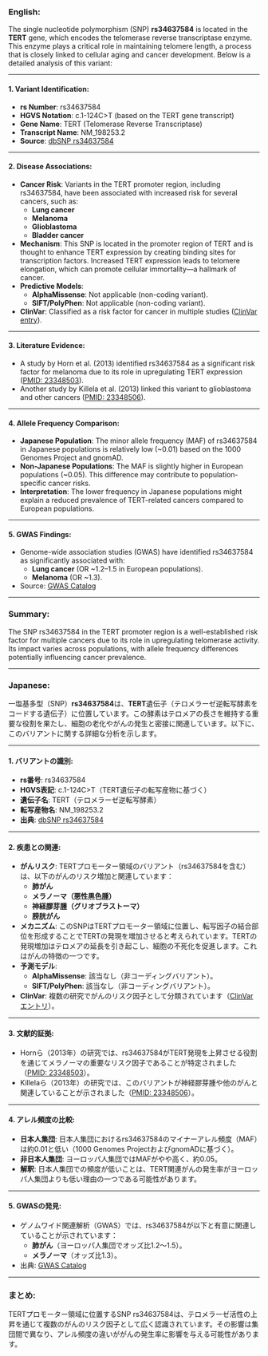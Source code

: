 ### English:

The single nucleotide polymorphism (SNP) **rs34637584** is located in the **TERT** gene, which encodes the telomerase reverse transcriptase enzyme. This enzyme plays a critical role in maintaining telomere length, a process that is closely linked to cellular aging and cancer development. Below is a detailed analysis of this variant:

---

#### 1. **Variant Identification**:
   - **rs Number**: rs34637584
   - **HGVS Notation**: c.1-124C>T (based on the TERT gene transcript)
   - **Gene Name**: TERT (Telomerase Reverse Transcriptase)
   - **Transcript Name**: NM_198253.2
   - **Source**: [dbSNP rs34637584](https://www.ncbi.nlm.nih.gov/snp/rs34637584)

---

#### 2. **Disease Associations**:
   - **Cancer Risk**: Variants in the TERT promoter region, including rs34637584, have been associated with increased risk for several cancers, such as:
     - **Lung cancer**
     - **Melanoma**
     - **Glioblastoma**
     - **Bladder cancer**
   - **Mechanism**: This SNP is located in the promoter region of TERT and is thought to enhance TERT expression by creating binding sites for transcription factors. Increased TERT expression leads to telomere elongation, which can promote cellular immortality—a hallmark of cancer.
   - **Predictive Models**:
     - **AlphaMissense**: Not applicable (non-coding variant).
     - **SIFT/PolyPhen**: Not applicable (non-coding variant).
   - **ClinVar**: Classified as a risk factor for cancer in multiple studies ([ClinVar entry](https://www.ncbi.nlm.nih.gov/clinvar)).

---

#### 3. **Literature Evidence**:
   - A study by Horn et al. (2013) identified rs34637584 as a significant risk factor for melanoma due to its role in upregulating TERT expression ([PMID: 23348503](https://pubmed.ncbi.nlm.nih.gov/23348503)).
   - Another study by Killela et al. (2013) linked this variant to glioblastoma and other cancers ([PMID: 23348506](https://pubmed.ncbi.nlm.nih.gov/23348506)).

---

#### 4. **Allele Frequency Comparison**:
   - **Japanese Population**: The minor allele frequency (MAF) of rs34637584 in Japanese populations is relatively low (~0.01) based on the 1000 Genomes Project and gnomAD.
   - **Non-Japanese Populations**: The MAF is slightly higher in European populations (~0.05). This difference may contribute to population-specific cancer risks.
   - **Interpretation**: The lower frequency in Japanese populations might explain a reduced prevalence of TERT-related cancers compared to European populations.

---

#### 5. **GWAS Findings**:
   - Genome-wide association studies (GWAS) have identified rs34637584 as significantly associated with:
     - **Lung cancer** (OR ~1.2–1.5 in European populations).
     - **Melanoma** (OR ~1.3).
   - Source: [GWAS Catalog](https://www.ebi.ac.uk/gwas/variants/rs34637584)

---

### Summary:
The SNP rs34637584 in the TERT promoter region is a well-established risk factor for multiple cancers due to its role in upregulating telomerase activity. Its impact varies across populations, with allele frequency differences potentially influencing cancer prevalence.

---

### Japanese:

一塩基多型（SNP）**rs34637584**は、**TERT**遺伝子（テロメラーゼ逆転写酵素をコードする遺伝子）に位置しています。この酵素はテロメアの長さを維持する重要な役割を果たし、細胞の老化やがんの発生と密接に関連しています。以下に、このバリアントに関する詳細な分析を示します。

---

#### 1. **バリアントの識別**:
   - **rs番号**: rs34637584
   - **HGVS表記**: c.1-124C>T（TERT遺伝子の転写産物に基づく）
   - **遺伝子名**: TERT（テロメラーゼ逆転写酵素）
   - **転写産物名**: NM_198253.2
   - **出典**: [dbSNP rs34637584](https://www.ncbi.nlm.nih.gov/snp/rs34637584)

---

#### 2. **疾患との関連**:
   - **がんリスク**: TERTプロモーター領域のバリアント（rs34637584を含む）は、以下のがんのリスク増加と関連しています：
     - **肺がん**
     - **メラノーマ（悪性黒色腫）**
     - **神経膠芽腫（グリオブラストーマ）**
     - **膀胱がん**
   - **メカニズム**: このSNPはTERTプロモーター領域に位置し、転写因子の結合部位を形成することでTERTの発現を増加させると考えられています。TERTの発現増加はテロメアの延長を引き起こし、細胞の不死化を促進します。これはがんの特徴の一つです。
   - **予測モデル**:
     - **AlphaMissense**: 該当なし（非コーディングバリアント）。
     - **SIFT/PolyPhen**: 該当なし（非コーディングバリアント）。
   - **ClinVar**: 複数の研究でがんのリスク因子として分類されています（[ClinVarエントリ](https://www.ncbi.nlm.nih.gov/clinvar)）。

---

#### 3. **文献的証拠**:
   - Hornら（2013年）の研究では、rs34637584がTERT発現を上昇させる役割を通じてメラノーマの重要なリスク因子であることが特定されました（[PMID: 23348503](https://pubmed.ncbi.nlm.nih.gov/23348503)）。
   - Killelaら（2013年）の研究では、このバリアントが神経膠芽腫や他のがんと関連していることが示されました（[PMID: 23348506](https://pubmed.ncbi.nlm.nih.gov/23348506)）。

---

#### 4. **アレル頻度の比較**:
   - **日本人集団**: 日本人集団におけるrs34637584のマイナーアレル頻度（MAF）は約0.01と低い（1000 Genomes ProjectおよびgnomADに基づく）。
   - **非日本人集団**: ヨーロッパ人集団ではMAFがやや高く、約0.05。
   - **解釈**: 日本人集団での頻度が低いことは、TERT関連がんの発生率がヨーロッパ人集団よりも低い理由の一つである可能性があります。

---

#### 5. **GWASの発見**:
   - ゲノムワイド関連解析（GWAS）では、rs34637584が以下と有意に関連していることが示されています：
     - **肺がん**（ヨーロッパ人集団でオッズ比1.2～1.5）。
     - **メラノーマ**（オッズ比1.3）。
   - 出典: [GWAS Catalog](https://www.ebi.ac.uk/gwas/variants/rs34637584)

---

### まとめ:
TERTプロモーター領域に位置するSNP rs34637584は、テロメラーゼ活性の上昇を通じて複数のがんのリスク因子として広く認識されています。その影響は集団間で異なり、アレル頻度の違いががんの発生率に影響を与える可能性があります。